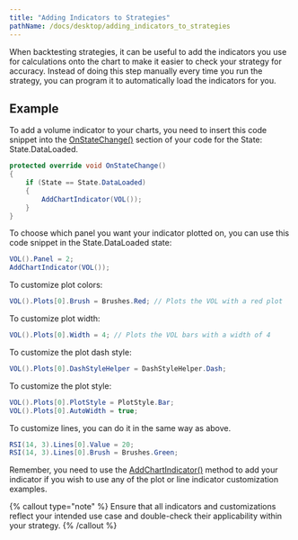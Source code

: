 ```yaml
---
title: "Adding Indicators to Strategies"
pathName: /docs/desktop/adding_indicators_to_strategies
---
```


When backtesting strategies, it can be useful to add the indicators you use for calculations onto the chart to make it easier to check your strategy for accuracy. Instead of doing this step manually every time you run the strategy, you can program it to automatically load the indicators for you.

## Example

To add a volume indicator to your charts, you need to insert this code snippet into the [OnStateChange()](/docs/desktop/onstatechange) section of your code for the State: State.DataLoaded.

```csharp
protected override void OnStateChange()
{
    if (State == State.DataLoaded)
    {
        AddChartIndicator(VOL());
    }
}
```

To choose which panel you want your indicator plotted on, you can use this code snippet in the State.DataLoaded state:

```csharp
VOL().Panel = 2;
AddChartIndicator(VOL());
```

To customize plot colors:

```csharp
VOL().Plots[0].Brush = Brushes.Red; // Plots the VOL with a red plot
```

To customize plot width:

```csharp
VOL().Plots[0].Width = 4; // Plots the VOL bars with a width of 4
```

To customize the plot dash style:

```csharp
VOL().Plots[0].DashStyleHelper = DashStyleHelper.Dash;
```

To customize the plot style:

```csharp
VOL().Plots[0].PlotStyle = PlotStyle.Bar;
VOL().Plots[0].AutoWidth = true;
```

To customize lines, you can do it in the same way as above.

```csharp
RSI(14, 3).Lines[0].Value = 20;
RSI(14, 3).Lines[0].Brush = Brushes.Green;
```

Remember, you need to use the [AddChartIndicator()](/docs/desktop/addchartindicator) method to add your indicator if you wish to use any of the plot or line indicator customization examples.

{% callout type="note" %}
Ensure that all indicators and customizations reflect your intended use case and double-check their applicability within your strategy.
{% /callout %}